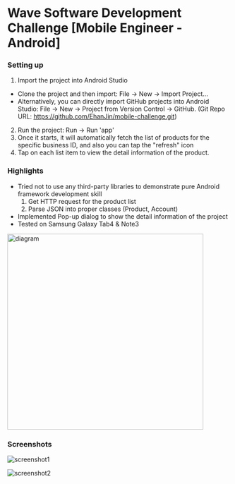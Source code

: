 # Wave Software Development Challenge [Mobile Engineer - Android]

### Setting up
1. Import the project into Android Studio
  * Clone the project and then import: File -> New -> Import Project...
  * Alternatively, you can directly import GitHub projects into Android Studio: 
     File -> New -> Project from Version Control -> GitHub. (Git Repo URL: https://github.com/EhanJin/mobile-challenge.git)
2. Run the project: Run -> Run 'app'
3. Once it starts, it will automatically fetch the list of products for the specific business ID, and also you can tap the "refresh" icon
3. Tap on each list item to view the detail information of the product.
  
### Highlights
* Tried not to use any third-party libraries to demonstrate pure Android framework development skill
  1. Get HTTP request for the product list
  2. Parse JSON into proper classes (Product, Account)   
* Implemented Pop-up dialog to show the detail information of the project
* Tested on Samsung Galaxy Tab4 & Note3

<img width="444" alt="diagram" src="https://cloud.githubusercontent.com/assets/24437204/21033619/a0628958-bd7f-11e6-9448-395febd98fcd.png"> 

### Screenshots

![screenshot1](https://cloud.githubusercontent.com/assets/24437204/21032668/ef1109a0-bd78-11e6-8729-43f2094636ca.png)

![screenshot2](https://cloud.githubusercontent.com/assets/24437204/21032734/76cd04ac-bd79-11e6-90ca-15881de729f9.png)
